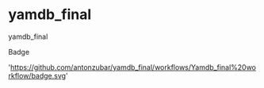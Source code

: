 # yamdb_final
yamdb_final

Badge

'https://github.com/antonzubar/yamdb_final/workflows/Yamdb_final%20workflow/badge.svg'
